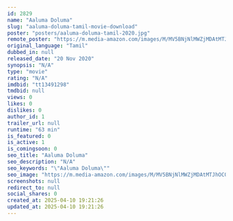 ```yaml
---
id: 2829
name: "Aaluma Doluma"
slug: "aaluma-doluma-tamil-movie-download"
poster: "posters/aaluma-doluma-tamil-2020.jpg"
remote_poster: "https://m.media-amazon.com/images/M/MV5BNjNlMWZjMDAtMTJhOC00NmUwLWFiNTMtZDI4Yzk1MGQ2ZmNhXkEyXkFqcGdeQXVyMTI2MzgxOTAx._V1_SX300.jpg"
original_language: "Tamil"
dubbed_in: null
released_date: "20 Nov 2020"
synopsis: "N/A"
type: "movie"
rating: "N/A"
imdbid: "tt13491298"
tmdbid: null
views: 0
likes: 0
dislikes: 0
author_id: 1
trailer_url: null
runtime: "63 min"
is_featured: 0
is_active: 1
is_comingsoon: 0
seo_title: "Aaluma Doluma"
seo_description: "N/A"
seo_keywords: "\"Aaluma Doluma\""
seo_image: "https://m.media-amazon.com/images/M/MV5BNjNlMWZjMDAtMTJhOC00NmUwLWFiNTMtZDI4Yzk1MGQ2ZmNhXkEyXkFqcGdeQXVyMTI2MzgxOTAx._V1_SX300.jpg"
screenshots: null
redirect_to: null
social_shares: 0
created_at: 2025-04-10 19:21:26
updated_at: 2025-04-10 19:21:26
---
```


